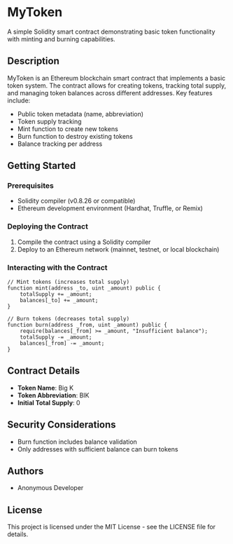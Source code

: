 # MyToken

A simple Solidity smart contract demonstrating basic token functionality with minting and burning capabilities.

## Description

MyToken is an Ethereum blockchain smart contract that implements a basic token system. The contract allows for creating tokens, tracking total supply, and managing token balances across different addresses. Key features include:

- Public token metadata (name, abbreviation)
- Token supply tracking
- Mint function to create new tokens
- Burn function to destroy existing tokens
- Balance tracking per address

## Getting Started

### Prerequisites

- Solidity compiler (v0.8.26 or compatible)
- Ethereum development environment (Hardhat, Truffle, or Remix)

### Deploying the Contract

1. Compile the contract using a Solidity compiler
2. Deploy to an Ethereum network (mainnet, testnet, or local blockchain)

### Interacting with the Contract

```solidity
// Mint tokens (increases total supply)
function mint(address _to, uint _amount) public {
    totalSupply += _amount;
    balances[_to] += _amount;
}

// Burn tokens (decreases total supply)
function burn(address _from, uint _amount) public {
    require(balances[_from] >= _amount, "Insufficient balance");
    totalSupply -= _amount;
    balances[_from] -= _amount;
}
```

## Contract Details

- **Token Name**: Big K
- **Token Abbreviation**: BIK
- **Initial Total Supply**: 0

## Security Considerations

- Burn function includes balance validation
- Only addresses with sufficient balance can burn tokens

## Authors

- Anonymous Developer

## License

This project is licensed under the MIT License - see the LICENSE file for details.
